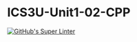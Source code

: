# ICS3U-Unit1-02-CPP

[![GitHub's Super Linter](https://github.com/noah-mccaskill/ICS3U-Unit1-02-CPP/workflows/GitHub's%20Super%20Linter/badge.svg)](https://github.com/noah-mccaskill/ICS3U-Unit1-02-CPP/actions)
